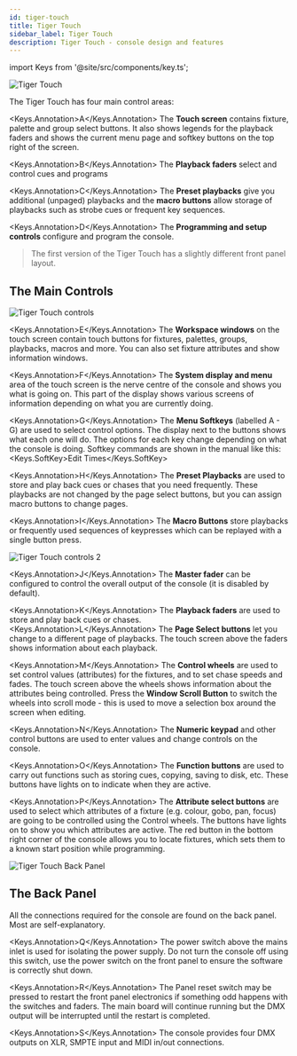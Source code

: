 ```yaml
---
id: tiger-touch
title: Tiger Touch
sidebar_label: Tiger Touch
description: Tiger Touch - console design and features
---
```


import Keys from '@site/src/components/key.ts';

![Tiger Touch](/docs/images/Tiger-Touch.png)

The Tiger Touch has four main control areas:

<Keys.Annotation>A</Keys.Annotation> The **Touch screen** contains fixture, palette and group select buttons.
It also shows legends for the playback faders and shows the current menu
page and softkey buttons on the top right of the screen.

<Keys.Annotation>B</Keys.Annotation> The **Playback faders** select and control cues and programs

<Keys.Annotation>C</Keys.Annotation> The **Preset playbacks** give you additional (unpaged) playbacks and the
**macro buttons** allow storage of playbacks such as strobe cues or frequent key sequences.

<Keys.Annotation>D</Keys.Annotation> The **Programming and setup controls** configure and program the
console.

> The first version of the Tiger Touch has a slightly different
front panel layout.


## The Main Controls

![Tiger Touch controls](/docs/images/Tiger-Touch-controls.png)

<Keys.Annotation>E</Keys.Annotation> The **Workspace windows** on the touch screen contain touch buttons for
fixtures, palettes, groups, playbacks, macros and more. You can also set
fixture attributes and show information windows.

<Keys.Annotation>F</Keys.Annotation> The **System display and menu** area of the touch screen is the nerve
centre of the console and shows you what is going on. This part of the
display shows various screens of information depending on what you are
currently doing.

<Keys.Annotation>G</Keys.Annotation> The **Menu Softkeys** (labelled A - G) are used to select control
options. The display next to the buttons shows what each one will do.
The options for each key change depending on what the console is doing.
Softkey commands are shown in the manual like this:
<Keys.SoftKey>Edit Times</Keys.SoftKey>

<Keys.Annotation>H</Keys.Annotation> The **Preset Playbacks** are used to store and play back cues or chases
that you need frequently. These playbacks are not changed by the page
select buttons, but you can assign macro buttons to change pages.

<Keys.Annotation>I</Keys.Annotation> The **Macro Buttons** store playbacks or frequently used sequences of keypresses
which can be replayed with a single button press.

![Tiger Touch controls 2](/docs/images/Tiger-Touch-controls-2.png)

<Keys.Annotation>J</Keys.Annotation> The **Master fader** can be configured to control the overall output of the console
(it is disabled by default).

<Keys.Annotation>K</Keys.Annotation> The **Playback faders** are used to store and play back cues or chases.
<Keys.Annotation>L</Keys.Annotation> The **Page Select buttons** let you change to a different page of
playbacks. The touch screen above the faders shows information about
each playback.

<Keys.Annotation>M</Keys.Annotation> The **Control wheels** are used to set control values (attributes) for
the fixtures, and to set chase speeds and fades. The touch screen above
the wheels shows information about the attributes being controlled.
Press the **Window Scroll Button** to switch the wheels into scroll mode - this is 
used to move a selection box around the screen when editing.

<Keys.Annotation>N</Keys.Annotation> The **Numeric keypad** and other control buttons are used to enter
values and change controls on the console.

<Keys.Annotation>O</Keys.Annotation> The **Function buttons** are used to carry out functions such as
storing cues, copying, saving to disk, etc. These buttons have lights on
to indicate when they are active.

<Keys.Annotation>P</Keys.Annotation> The **Attribute select buttons** are used to select which attributes of
a fixture (e.g. colour, gobo, pan, focus) are going to be controlled
using the Control wheels. The buttons have lights on to show you which
attributes are active. The red button in the bottom right corner of the console allows you to locate
fixtures, which sets them to a known start position while programming.

![Tiger Touch Back Panel](/docs/images/Tiger-Touch-Back-Panel.png)

## The Back Panel

All the connections required for the console are found on the back
panel. Most are self-explanatory.

<Keys.Annotation>Q</Keys.Annotation> The power switch above the mains inlet is used for isolating the
    power supply. Do not turn the console off using this switch, use the power
	switch on the front panel to ensure the software is correctly shut down.

<Keys.Annotation>R</Keys.Annotation> The Panel reset switch may be pressed to restart the front panel
    electronics if something odd happens with the switches and faders.
    The main board will continue running but the DMX output will be
    interrupted until the restart is completed.

<Keys.Annotation>S</Keys.Annotation> The console provides four DMX outputs on XLR, SMPTE input and MIDI in/out connections.
